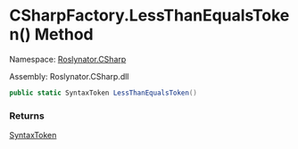 # CSharpFactory\.LessThanEqualsToken\(\) Method

Namespace: [Roslynator.CSharp](../../README.md)

Assembly: Roslynator\.CSharp\.dll

```csharp
public static SyntaxToken LessThanEqualsToken()
```

### Returns

[SyntaxToken](https://docs.microsoft.com/en-us/dotnet/api/microsoft.codeanalysis.syntaxtoken)


